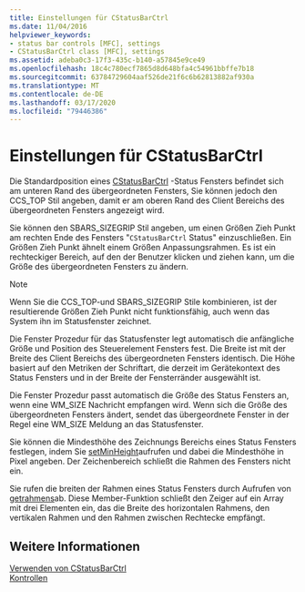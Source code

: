 ```yaml
---
title: Einstellungen für CStatusBarCtrl
ms.date: 11/04/2016
helpviewer_keywords:
- status bar controls [MFC], settings
- CStatusBarCtrl class [MFC], settings
ms.assetid: adeba0c3-17f3-435c-b140-a57845e9ce49
ms.openlocfilehash: 18c4c780ecf7865d8d648bfa4c54961bbffe7b18
ms.sourcegitcommit: 63784729604aaf526de21f6c6b62813882af930a
ms.translationtype: MT
ms.contentlocale: de-DE
ms.lasthandoff: 03/17/2020
ms.locfileid: "79446386"
---
```

# <a name="settings-for-the-cstatusbarctrl"></a>Einstellungen für CStatusBarCtrl

Die Standardposition eines [CStatusBarCtrl](../mfc/reference/cstatusbarctrl-class.md) -Status Fensters befindet sich am unteren Rand des übergeordneten Fensters, Sie können jedoch den CCS_TOP Stil angeben, damit er am oberen Rand des Client Bereichs des übergeordneten Fensters angezeigt wird.

Sie können den SBARS_SIZEGRIP Stil angeben, um einen Größen Zieh Punkt am rechten Ende des Fensters "`CStatusBarCtrl` Status" einzuschließen. Ein Größen Zieh Punkt ähnelt einem Größen Anpassungsrahmen. Es ist ein rechteckiger Bereich, auf den der Benutzer klicken und ziehen kann, um die Größe des übergeordneten Fensters zu ändern.

> [!NOTE]
>  Wenn Sie die CCS_TOP-und SBARS_SIZEGRIP Stile kombinieren, ist der resultierende Größen Zieh Punkt nicht funktionsfähig, auch wenn das System ihn im Statusfenster zeichnet.

Die Fenster Prozedur für das Statusfenster legt automatisch die anfängliche Größe und Position des Steuerelement Fensters fest. Die Breite ist mit der Breite des Client Bereichs des übergeordneten Fensters identisch. Die Höhe basiert auf den Metriken der Schriftart, die derzeit im Gerätekontext des Status Fensters und in der Breite der Fensterränder ausgewählt ist.

Die Fenster Prozedur passt automatisch die Größe des Status Fensters an, wenn eine WM_SIZE Nachricht empfangen wird. Wenn sich die Größe des übergeordneten Fensters ändert, sendet das übergeordnete Fenster in der Regel eine WM_SIZE Meldung an das Statusfenster.

Sie können die Mindesthöhe des Zeichnungs Bereichs eines Status Fensters festlegen, indem Sie [setMinHeight](../mfc/reference/cstatusbarctrl-class.md#setminheight)aufrufen und dabei die Mindesthöhe in Pixel angeben. Der Zeichenbereich schließt die Rahmen des Fensters nicht ein.

Sie rufen die breiten der Rahmen eines Status Fensters durch Aufrufen von [getrahmens](../mfc/reference/cstatusbarctrl-class.md#getborders)ab. Diese Member-Funktion schließt den Zeiger auf ein Array mit drei Elementen ein, das die Breite des horizontalen Rahmens, den vertikalen Rahmen und den Rahmen zwischen Rechtecke empfängt.

## <a name="see-also"></a>Weitere Informationen

[Verwenden von CStatusBarCtrl](../mfc/using-cstatusbarctrl.md)<br/>
[Kontrollen](../mfc/controls-mfc.md)
